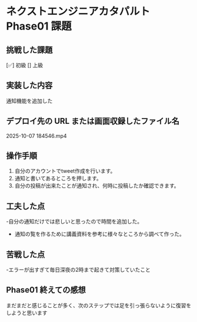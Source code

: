 # ネクストエンジニアカタパルト Phase01 課題

## 挑戦した課題

[✅] 初級
[] 上級

## 実装した内容


通知機能を追加した

## デプロイ先の URL または画面収録したファイル名

 2025-10-07 184546.mp4

## 操作手順

1. 自分のアカウントでtweet作成を行います。
2. 通知と書いてあるところを押します。
3. 自分の投稿が出来たことが通知され、何時に投稿したか確認できます。


## 工夫した点

-自分の通知だけでは悲しいと思ったので時間を追加した。
- 通知の覧を作るために講義資料を参考に様々なところから調べて作った。

## 苦戦した点

-エラーが出すぎて毎日深夜の2時まで起きて対策していたこと

## Phase01 終えての感想

まだまだと感じることが多く、次のステップでは足を引っ張らないように復習をしようと思います
